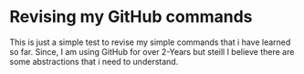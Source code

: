# Revising my GitHub commands 
This is just a simple test to revise my simple commands that i have learned so far.
Since, I am using GitHub for over 2-Years but steill I believe there are some 
abstractions that i need to understand.
